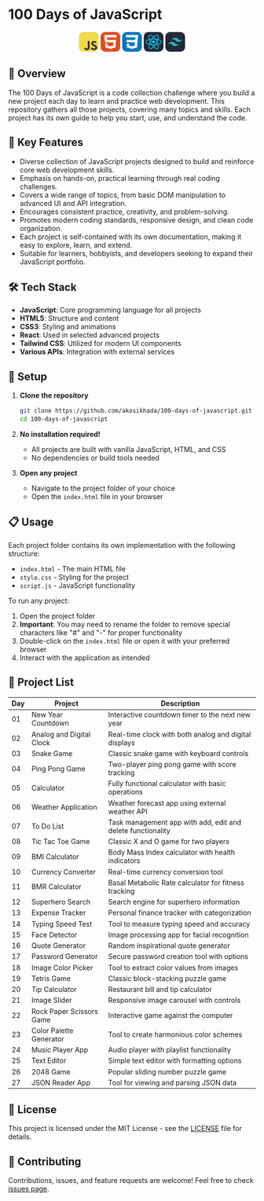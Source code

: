 # 100 Days of JavaScript

<div align="center">
   <img src="assets/js.png" width="40" alt="JavaScript">
   <img src="assets/html.png" width="40" alt="HTML">
   <img src="assets/css.png" width="40" alt="CSS">
   <img src="assets/react.png" width="40" alt="React">
   <img src="assets/tailwind.png" width="40" alt="Tailwind">
</div>

## 📝 Overview

The 100 Days of JavaScript is a code collection challenge where you build a new project each day to learn and practice web development. This repository gathers all those projects, covering many topics and skills. Each project has its own guide to help you start, use, and understand the code.

## 🔑 Key Features

- Diverse collection of JavaScript projects designed to build and reinforce core web development skills.
- Emphasis on hands-on, practical learning through real coding challenges.
- Covers a wide range of topics, from basic DOM manipulation to advanced UI and API integration.
- Encourages consistent practice, creativity, and problem-solving.
- Promotes modern coding standards, responsive design, and clean code organization.
- Each project is self-contained with its own documentation, making it easy to explore, learn, and extend.
- Suitable for learners, hobbyists, and developers seeking to expand their JavaScript portfolio.

## 🛠️ Tech Stack

- **JavaScript**: Core programming language for all projects
- **HTML5**: Structure and content
- **CSS3**: Styling and animations
- **React**: Used in selected advanced projects
- **Tailwind CSS**: Utilized for modern UI components
- **Various APIs**: Integration with external services

## 🚀 Setup

1. **Clone the repository**

   ```bash
   git clone https://github.com/akosikhada/100-days-of-javascript.git
   cd 100-days-of-javascript
   ```

2. **No installation required!**

   - All projects are built with vanilla JavaScript, HTML, and CSS
   - No dependencies or build tools needed

3. **Open any project**
   - Navigate to the project folder of your choice
   - Open the `index.html` file in your browser

## 📋 Usage

Each project folder contains its own implementation with the following structure:

- `index.html` - The main HTML file
- `style.css` - Styling for the project
- `script.js` - JavaScript functionality

To run any project:

1. Open the project folder
2. **Important**: You may need to rename the folder to remove special characters like "#" and "-" for proper functionality
3. Double-click on the `index.html` file or open it with your preferred browser
4. Interact with the application as intended

## 📂 Project List

| Day | Project                  | Description                                                 |
| --- | ------------------------ | ----------------------------------------------------------- |
| 01  | New Year Countdown       | Interactive countdown timer to the next new year            |
| 02  | Analog and Digital Clock | Real-time clock with both analog and digital displays       |
| 03  | Snake Game               | Classic snake game with keyboard controls                   |
| 04  | Ping Pong Game           | Two-player ping pong game with score tracking               |
| 05  | Calculator               | Fully functional calculator with basic operations           |
| 06  | Weather Application      | Weather forecast app using external weather API             |
| 07  | To Do List               | Task management app with add, edit and delete functionality |
| 08  | Tic Tac Toe Game         | Classic X and O game for two players                        |
| 09  | BMI Calculator           | Body Mass Index calculator with health indicators           |
| 10  | Currency Converter       | Real-time currency conversion tool                          |
| 11  | BMR Calculator           | Basal Metabolic Rate calculator for fitness tracking        |
| 12  | Superhero Search         | Search engine for superhero information                     |
| 13  | Expense Tracker          | Personal finance tracker with categorization                |
| 14  | Typing Speed Test        | Tool to measure typing speed and accuracy                   |
| 15  | Face Detector            | Image processing app for facial recognition                 |
| 16  | Quote Generator          | Random inspirational quote generator                        |
| 17  | Password Generator       | Secure password creation tool with options                  |
| 18  | Image Color Picker       | Tool to extract color values from images                    |
| 19  | Tetris Game              | Classic block-stacking puzzle game                          |
| 20  | Tip Calculator           | Restaurant bill and tip calculator                          |
| 21  | Image Slider             | Responsive image carousel with controls                     |
| 22  | Rock Paper Scissors Game | Interactive game against the computer                       |
| 23  | Color Palette Generator  | Tool to create harmonious color schemes                     |
| 24  | Music Player App         | Audio player with playlist functionality                    |
| 25  | Text Editor              | Simple text editor with formatting options                  |
| 26  | 2048 Game                | Popular sliding number puzzle game                          |
| 27  | JSON Reader App          | Tool for viewing and parsing JSON data                      |

## 📝 License

This project is licensed under the MIT License - see the [LICENSE](LICENSE) file for details.

## 🤝 Contributing

Contributions, issues, and feature requests are welcome! Feel free to check [issues page](https://github.com/akosikhada/100-days-of-javascript/issues).
